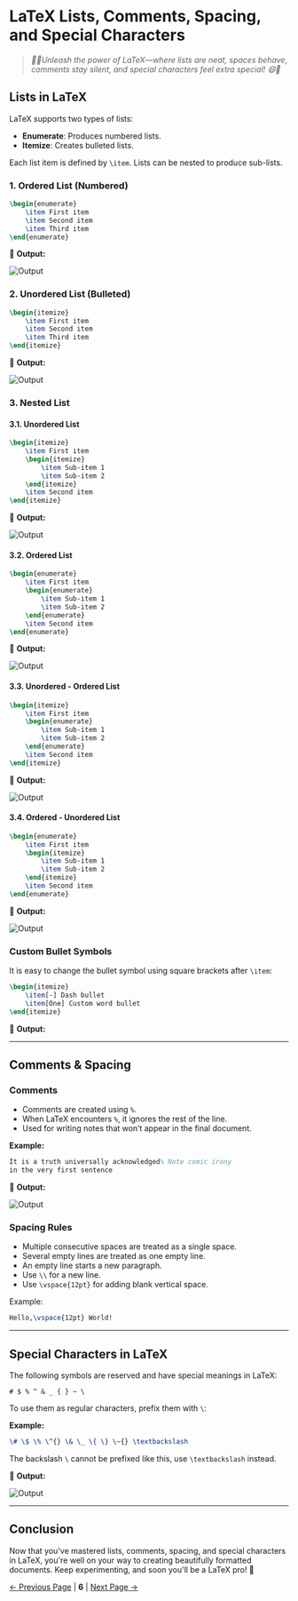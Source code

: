 # LaTeX Lists, Comments, Spacing, and Special Characters

> *🚀😄Unleash the power of LaTeX—where lists are neat, spaces behave, comments stay silent, and special characters feel extra special! 😄🚀*

## Lists in LaTeX
LaTeX supports two types of lists:

- **Enumerate**: Produces numbered lists.
- **Itemize**: Creates bulleted lists.

Each list item is defined by `\item`. Lists can be nested to produce sub-lists.

### 1. Ordered List (Numbered)
```latex
\begin{enumerate}
    \item First item
    \item Second item
    \item Third item
\end{enumerate}
```
🔹 **Output:**

![Output](Output/o_list.png)

### 2. Unordered List (Bulleted)
```latex
\begin{itemize}
    \item First item
    \item Second item
    \item Third item
\end{itemize}
```

🔹 **Output:**

![Output](Output/u_list.png)

### 3. Nested List
#### 3.1. Unordered List
```latex
\begin{itemize}
    \item First item
    \begin{itemize}
        \item Sub-item 1
        \item Sub-item 2
    \end{itemize}
    \item Second item
\end{itemize}
```

🔹 **Output:**

![Output](Output/nu_list.png)

#### 3.2. Ordered List
```latex
\begin{enumerate}
    \item First item
    \begin{enumerate}
        \item Sub-item 1
        \item Sub-item 2
    \end{enumerate}
    \item Second item
\end{enumerate}
```

🔹 **Output:**

![Output](Output/no_list.png)

#### 3.3. Unordered - Ordered List
```latex
\begin{itemize}
    \item First item
    \begin{enumerate}
        \item Sub-item 1
        \item Sub-item 2
    \end{enumerate}
    \item Second item
\end{itemize}
```

🔹 **Output:**

![Output](Output/nuo_list.png)

#### 3.4. Ordered - Unordered List
```latex
\begin{enumerate}
    \item First item
    \begin{itemize}
        \item Sub-item 1
        \item Sub-item 2
    \end{itemize}
    \item Second item
\end{enumerate}
```

🔹 **Output:**

![Output](Output/nou_list.png)

### Custom Bullet Symbols
It is easy to change the bullet symbol using square brackets after `\item`:
```latex
\begin{itemize}
    \item[-] Dash bullet
    \item[One] Custom word bullet
\end{itemize}
```

🔹 **Output:**


---

## Comments & Spacing

### Comments
- Comments are created using `%`.
- When LaTeX encounters `%`, it ignores the rest of the line.
- Used for writing notes that won’t appear in the final document.

**Example:**
```latex
It is a truth universally acknowledged% Note comic irony
in the very first sentence
```
🔹 **Output:**

![Output](Output/comment.png)

### Spacing Rules
- Multiple consecutive spaces are treated as a single space.
- Several empty lines are treated as one empty line.
- An empty line starts a new paragraph.
- Use `\\` for a new line.
- Use `\vspace{12pt}` for adding blank vertical space.

Example:
```latex
Hello,\vspace{12pt} World!
```

---

## Special Characters in LaTeX
The following symbols are reserved and have special meanings in LaTeX:
```
# $ % ^ & _ { } ~ \
```
To use them as regular characters, prefix them with `\`:

**Example:**
```latex
\# \$ \% \^{} \& \_ \{ \} \~{} \textbackslash
```
The backslash `\` cannot be prefixed like this, use `\textbackslash` instead.

🔹 **Output:**

![Output](Output/special.png)

---
## Conclusion
Now that you've mastered lists, comments, spacing, and special characters in LaTeX, you're well on your way to creating beautifully formatted documents. Keep experimenting, and soon you'll be a LaTeX pro! 🚀

[← Previous Page](<Font Size,Style and Color.md>) | **6** | [Next Page →](<Tables.md>)

